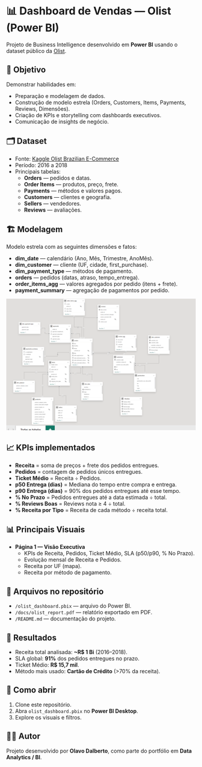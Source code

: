 # 📊 Dashboard de Vendas — Olist (Power BI)

Projeto de Business Intelligence desenvolvido em **Power BI** usando o dataset público da [Olist](https://www.kaggle.com/datasets/olistbr/brazilian-ecommerce).

## 🎯 Objetivo
Demonstrar habilidades em:
- Preparação e modelagem de dados.
- Construção de modelo estrela (Orders, Customers, Items, Payments, Reviews, Dimensões).
- Criação de KPIs e storytelling com dashboards executivos.
- Comunicação de insights de negócio.

## 🗂️ Dataset
- Fonte: [Kaggle Olist Brazilian E-Commerce](https://www.kaggle.com/datasets/olistbr/brazilian-ecommerce)
- Período: 2016 a 2018
- Principais tabelas:
  - **Orders** — pedidos e datas.
  - **Order Items** — produtos, preço, frete.
  - **Payments** — métodos e valores pagos.
  - **Customers** — clientes e geografia.
  - **Sellers** — vendedores.
  - **Reviews** — avaliações.

## 🏗️ Modelagem
Modelo estrela com as seguintes dimensões e fatos:
- **dim_date** — calendário (Ano, Mês, Trimestre, AnoMês).
- **dim_customer** — cliente (UF, cidade, first_purchase).
- **dim_payment_type** — métodos de pagamento.
- **orders** — pedidos (datas, atraso, tempo_entrega).
- **order_items_agg** — valores agregados por pedido (itens + frete).
- **payment_summary** — agregação de pagamentos por pedido.

![Modelo Estrela](docs/model.png) <!-- opcional: adicione print do Model View -->

## 📈 KPIs implementados
- **Receita** = soma de preços + frete dos pedidos entregues.
- **Pedidos** = contagem de pedidos únicos entregues.
- **Ticket Médio** = Receita ÷ Pedidos.
- **p50 Entrega (dias)** = Mediana do tempo entre compra e entrega.
- **p90 Entrega (dias)** = 90% dos pedidos entregues até esse tempo.
- **% No Prazo** = Pedidos entregues até a data estimada ÷ total.
- **% Reviews Boas** = Reviews nota ≥ 4 ÷ total.
- **% Receita por Tipo** = Receita de cada método ÷ receita total.

## 📊 Principais Visuais
- **Página 1 — Visão Executiva**
  - KPIs de Receita, Pedidos, Ticket Médio, SLA (p50/p90, % No Prazo).
  - Evolução mensal de Receita e Pedidos.
  - Receita por UF (mapa).
  - Receita por método de pagamento.

## 📂 Arquivos no repositório
- `/olist_dashboard.pbix` — arquivo do Power BI.
- `/docs/olist_report.pdf` — relatório exportado em PDF.
- `/README.md` — documentação do projeto.

## 📌 Resultados
- Receita total analisada: **~R$ 1 Bi** (2016–2018).
- SLA global: **91%** dos pedidos entregues no prazo.
- Ticket Médio: **R$ 15,7 mil**.
- Método mais usado: **Cartão de Crédito** (>70% da receita).

## 🚀 Como abrir
1. Clone este repositório.
2. Abra `olist_dashboard.pbix` no **Power BI Desktop**.
3. Explore os visuais e filtros.

## 🧑‍💻 Autor
Projeto desenvolvido por **Olavo Dalberto**, como parte do portfólio em **Data Analytics / BI**.

